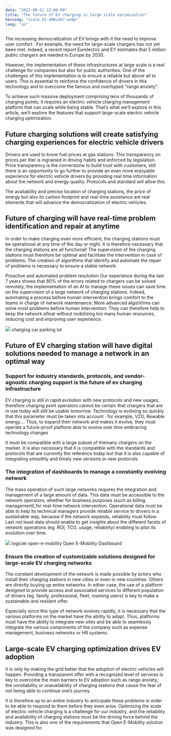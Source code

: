 ```yaml
---
date: "2022-09-21 12:00:00"
title: "The future of EV charging is large scale optimization"
heroimg: "scale_02-400x267.webp"
lang: "en"
---
```


The increasing democratization of EV brings with it the need to improve user comfort . For example, the need for large-scale chargers has not yet been met. Indeed, a recent report Eurelectric and EY estimates that 5 million public chargers are needed in Europe by 2030.

However, the implementation of these infrastructures at large scale is a real challenge for companies but also for public authorities. One of the challenges of this implementation is to ensure a reliable but above all to users. This is essential to reinforce the confidence of drivers in this technology and to overcome the famous and overhyped “range anxiety”.

To achieve such massive deployment comprising tens of thousands of charging points, it requires an electric vehicle charging management platform that can scale while being stable. That’s what we’ll explore in this article, we’ll explore the features that support large-scale electric vehicle charging optimization.

## Future charging solutions will create satisfying charging experiences for electric vehicle drivers
Drivers are used to know fuel prices at gas stations. This transparency on prices per liter is ingrained in driving habits and enforced by legislation. Price transparency is the cornerstone to build trust with customers, still there is an opportunity to go further to provide an even more enjoyable experience for electric vehicle drivers by providing real time information about the network and energy quality. Protocols and standard will allow this.

The availability and precise location of charging stations, the price of energy but also its carbon footprint and real-time assistance are real elements that will advance the democratization of electric vehicles.

## Future of charging will have real-time problem identification and repair at anytime
In order to make charging even more efficient, the charging stations must be operational at any time of the day or night. It is therefore necessary that the charging stations are all functional! The supervision of the charging stations must therefore be optimal and facilitate the intervention in case of problems. The creation of algorithms that identify and automate the repair of problems is necessary to ensure a stable network.

Proactive and automated problem resolution
Our experience during the last 7 years shows that 80% of the errors related to chargers can be solved remotely, the implementation of an AI to manage these issues can save time on the supervision of a large network of charging stations. Indeed, automating a process before human intervention brings comfort to the teams in charge of network maintenance. More advanced algorithms can solve most problems before human intervention. They can therefore help to keep the network afloat without mobilizing too many human resources, reducing cost and improving user experience.

![](*<?=$rbase?>*/img/scale_01-512x342.webp)
charging car parking lot

## Future of EV charging station will have digital solutions needed to manage a network in an optimal way
### Support for industry standards, protocols, and vendor-agnostic charging support is the future of ev charging infrastructure
EV charging is still in rapid evolution with new protocols and new usages, therefore charging point operators cannot be certain that chargers that are in use today will still be usable tomorrow. Technology is evolving so quickly that this parameter must be taken into account : for example, V2G, Rewable energy…. Thus, to expand their network and makes it evolve, they must operate a future-proof platform able to evolve over time embracing technology changes

It must be compatible with a large subset of themany chargers on the market. It is also necessary that it is compatible with the standards and protocols that are currently the reference today but that it is also capable of integrating smoothly and timely new versions or new protocols.

### The integration of dashboards to manage a constantly evolving network
The mass operation of such large networks requires the integration and management of a large amount of data. This data must be accessible to the network operators, whether for business purposes (such as billing management),for real-time network intervention. Operational data must be able to help its technical managers provide reliable service to drivers in a sustainable way, because if the network expands, reliability must follow. Last not least data should enable to get insights about the different facets of network operations (eg. ROI, TCO, usage, reliability) enabling to pilot its evolution over time.

 
![](*<?=$rbase?>*/img/open-e-mobility-solution_01-1024x563.webp)
logiciel open-e-mobility
Open E-Mobility Dashboard

### Ensure the creation of customizable solutions designed for large-scale EV charging networks
The constant development of the network is made possible by actors who install their charging stations in new cities or even in new countries. Others are directly buying up entire networks. In either case, the use of a platform designed to provide access and associated services to different population of drivers (eg. family, professional, fleet, roaming users)  is key to make a sustainable and resilient offer.

Especially since this type of network evolves rapidly, it is necessary that the various platforms on the market have the ability to adapt. Thus, platforms must have the ability to integrate new sites and be able to seamlessly integrate the various components of the company such as expense management, business networks or HR systems.

## Large-scale EV charging optimization drives EV adoption
It is only by making the grid better that the adoption of electric vehicles will happen. Providing a transparent offer with a recognized level of services is key to overcome the  main barriers to EV adoption such as range anxiety, the unreliability or unavailability of charging stations that cause the fear of not being able to continue one’s journey.

It is therefore up to an entire industry to anticipate these problems in order to be able to respond to them before they even arise. Optimizing the scale of electric vehicle charging is a challenge for our industry, and the reliability and availability of charging stations must be the driving force behind the industry. This is also one of the requirements that Open E-Mobility solution was designed for.

